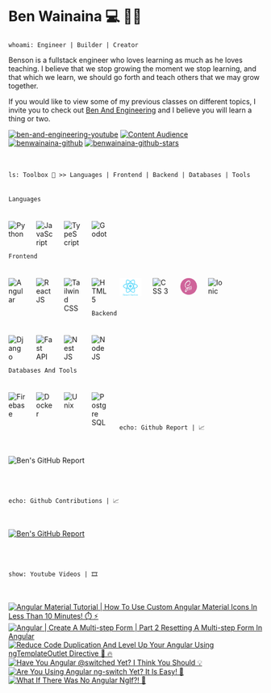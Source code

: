 # Ben Wainaina 💻 👨‍💻

`whoami: Engineer | Builder | Creator`

Benson is a fullstack engineer who loves learning as much as he loves teaching. I believe that we stop growing the moment we stop learning, and that which we learn,
we should go forth and teach others that we may grow together.

If you would like to view some of my previous classes on different topics, I invite
you to check out [Ben And Engineering](http://www.youtube.com/@benandengineering)
and I believe you will learn a thing or two.

   <p align="left">
      <a href="https://www.youtube.com/c/benandengineering?sub_confirmation=1">
         <img alt="ben-and-engineering-youtube" title="Learn More And Grow" src="https://custom-icon-badges.demolab.com/youtube/channel/subscribers/UCOHVm-EN7JmsMKXherBxSLg?color=%23db113d&label=SUBSCRIBE&logo=video&logoColor=white&style=for-the-badge&labelColor=ff0037"/></a> 
      <a href="https://www.youtube.com/c/benandengineering">
         <img alt="Content Audience" title="Content Audience" src="https://custom-icon-badges.demolab.com/youtube/channel/views/UCOHVm-EN7JmsMKXherBxSLg?color=%238400ff&logo=eye&logoColor=white&style=for-the-badge&labelColor=9900ff"/></a> 
      <a href="https://github.com/benwainaina?tab=followers">
         <img alt="benwainaina-github" title="Connect To Learn More" src="https://custom-icon-badges.demolab.com/github/followers/benwainaina?color=d88110&labelColor=ff9100&style=for-the-badge&logo=person-add&label=Follow&logoColor=white"/></a>
      <a href="https://github.com/benwainaina?tab=repositories&sort=stargazers">
         <img alt="benwainaina-github-stars" title="GitHub Stars" src="https://custom-icon-badges.demolab.com/github/stars/benwainaina?color=10a0da&style=for-the-badge&labelColor=00b7ff&logo=star"/></a>
   </p>

<br>

`ls: Toolbox 🧰 >> Languages | Frontend | Backend | Databases | Tools`
<br>
<br>

`Languages`

<img title="Python" align="left" alt="Python" width="33px" style="margin-right:22px; margin-top: 22px" src="https://cdn.jsdelivr.net/gh/devicons/devicon/icons/python/python-original.svg"/>

<img title="JavaScript" align="left" alt="JavaScript" width="33px" style="margin-right:22px; margin-top: 22px" src="https://cdn.jsdelivr.net/gh/devicons/devicon/icons/javascript/javascript-plain.svg"/>

<img title="TypeScript" align="left" alt="TypeScript" width="33px" style="margin-right:22px; margin-top: 22px" src="https://cdn.jsdelivr.net/gh/devicons/devicon/icons/typescript/typescript-original.svg"/>

<img title="Godot" align="left" alt="Godot" width="33px" style="margin-right:22px; margin-top: 22px" src="https://cdn.jsdelivr.net/gh/devicons/devicon/icons/godot/godot-original.svg"/>

<br>
<br>
<br>
<br>

`Frontend`

<img title="Angular" align="left" alt="Angular" width="33px" style="margin-right:22px; margin-top: 22px" src="https://cdn.jsdelivr.net/gh/devicons/devicon/icons/angular/angular-original.svg"/>

<img title="React JS + React Native" align="left" alt="React JS" width="33px" style="margin-right:22px; margin-top: 22px" src="https://cdn.jsdelivr.net/gh/devicons/devicon/icons/react/react-original.svg"/>

<img title="Tailwind CSS" align="left" alt="Tailwind CSS" width="33px" style="margin-right:22px; margin-top: 22px" src="https://cdn.jsdelivr.net/gh/devicons/devicon/icons/tailwindcss/tailwindcss-original.svg"/>

<img title="HTML 5" align="left" alt="HTML 5" width="33px" style="margin-right:22px; margin-top: 22px" src="https://cdn.jsdelivr.net/gh/devicons/devicon/icons/html5/html5-original.svg"/>

<img title="React Native" align="left" alt="React Native" width="44px" style="margin-right:22px; margin-top: 22px" src="https://raw.githubusercontent.com/benwainaina/benwainaina/8dee2f130896119d2764cf5ea1671203edc9b457/skills/react-native-1.svg"/>

<img title="CSS 3" align="left" alt="CSS 3" width="33px" style="margin-right:22px; margin-top: 22px" src="https://cdn.jsdelivr.net/gh/devicons/devicon/icons/css3/css3-original.svg"/>

<img title="SCSS" align="left" alt="SASS" width="33px" height="33px" style="margin-right:22px; margin-top: 22px; border-radius: 50%" src="https://github.com/benwainaina/benwainaina/blob/main/skills/scss.jpeg?raw=true"/>

<img title="Ionic" align="left" alt="Ionic" width="33px" style="margin-right:22px; margin-top: 22px" src="https://cdn.jsdelivr.net/gh/devicons/devicon/icons/ionic/ionic-original.svg"/>

<br>
<br>
<br>
<br>

`Backend`

<img title="Django" align="left" alt="Django" width="33px" style="margin-right:22px; margin-top: 22px" src="https://cdn.jsdelivr.net/gh/devicons/devicon/icons/django/django-plain.svg"/>

<img title="Fast API" align="left" alt="Fast API" width="33px" style="margin-right:22px; margin-top: 22px" src="https://cdn.jsdelivr.net/gh/devicons/devicon/icons/fastapi/fastapi-original.svg"/>

<img title="Nest JS" align="left" alt="Nest JS" width="33px" style="margin-right:22px; margin-top: 22px" src="https://cdn.jsdelivr.net/gh/devicons/devicon/icons/nestjs/nestjs-original.svg"/>

<img title="Node JS" align="left" alt="Node JS" width="33px" style="margin-right:22px; margin-top: 22px" src="https://cdn.jsdelivr.net/gh/devicons/devicon/icons/nodejs/nodejs-original.svg"/>

<br>
<br>
<br>
<br>

`Databases And Tools`

<img title="Firebase" align="left" alt="Firebase" width="33px" style="margin-right:22px; margin-top: 22px" src="https://cdn.jsdelivr.net/gh/devicons/devicon/icons/firebase/firebase-original.svg"/>

<img title="Docker" align="left" alt="Docker" width="33px" style="margin-right:22px; margin-top: 22px" src="https://cdn.jsdelivr.net/gh/devicons/devicon/icons/docker/docker-original.svg"/>

<img title="Unix" align="left" alt="Unix" width="33px" style="margin-right:22px; margin-top: 22px" src="https://cdn.jsdelivr.net/gh/devicons/devicon/icons/unix/unix-original.svg"/>

<img title="Postgre SQL" align="left" alt="Postgre SQL" width="33px" style="margin-right:22px; margin-top: 22px;" src="https://cdn.jsdelivr.net/gh/devicons/devicon/icons/postgresql/postgresql-original.svg"/>

<br>
<br>
<br>
<br>

`echo: Github Report | 📈`

<br>

![Ben's GitHub Report](https://github-readme-stats.vercel.app/api?username=benwainaina&show_icons=true&theme=radical)

<br>
<br>

`echo: Github Contributions | 📈`

<br>

[![Ben's GitHub Report](https://streak-stats.demolab.com/?user=benwainaina&theme=radical)](https://git.io/streak-stats)

<br>
<br>

`show: Youtube Videos | 🎞️`

<br>

<!-- BEGIN YOUTUBE-CARDS -->
[![Angular Material Tutorial | How To Use Custom Angular Material Icons In Less Than 10 Minutes! ⏱️ ⚡](https://ytcards.demolab.com/?id=Ibnsnk3-SMs&title=Angular+Material+Tutorial+%7C+How+To+Use+Custom+Angular+Material+Icons+In+Less+Than+10+Minutes%21+%E2%8F%B1%EF%B8%8F+%E2%9A%A1&lang=en&timestamp=1737533064&background_color=%230d1117&title_color=%23ffffff&stats_color=%23dedede&max_title_lines=1&width=250&border_radius=5 "Angular Material Tutorial | How To Use Custom Angular Material Icons In Less Than 10 Minutes! ⏱️ ⚡")](https://www.youtube.com/watch?v=Ibnsnk3-SMs)
[![Angular | Create A Multi-step Form | Part 2 Resetting A Multi-step Form In Angular](https://ytcards.demolab.com/?id=ibeG19YkSx0&title=Angular+%7C+Create+A+Multi-step+Form+%7C+Part+2+Resetting+A+Multi-step+Form+In+Angular&lang=en&timestamp=1737094297&background_color=%230d1117&title_color=%23ffffff&stats_color=%23dedede&max_title_lines=1&width=250&border_radius=5 "Angular | Create A Multi-step Form | Part 2 Resetting A Multi-step Form In Angular")](https://www.youtube.com/watch?v=ibeG19YkSx0)
[![Reduce Code Duplication And Level Up Your Angular Using ngTemplateOutlet Directive 🚀 🔥](https://ytcards.demolab.com/?id=OqXo8X-0pXg&title=Reduce+Code+Duplication+And+Level+Up+Your+Angular+Using+ngTemplateOutlet+Directive+%F0%9F%9A%80+%F0%9F%94%A5&lang=en&timestamp=1734805063&background_color=%230d1117&title_color=%23ffffff&stats_color=%23dedede&max_title_lines=1&width=250&border_radius=5 "Reduce Code Duplication And Level Up Your Angular Using ngTemplateOutlet Directive 🚀 🔥")](https://www.youtube.com/watch?v=OqXo8X-0pXg)
[![Have You Angular @switched Yet? I Think You Should 💡](https://ytcards.demolab.com/?id=RdwkxETIcUE&title=Have+You+Angular+%40switched+Yet%3F+I+Think+You+Should+%F0%9F%92%A1&lang=en&timestamp=1734516119&background_color=%230d1117&title_color=%23ffffff&stats_color=%23dedede&max_title_lines=1&width=250&border_radius=5 "Have You Angular @switched Yet? I Think You Should 💡")](https://www.youtube.com/watch?v=RdwkxETIcUE)
[![Are You Using Angular ng-switch Yet? It Is Easy! 🥳](https://ytcards.demolab.com/?id=QBtuaw7aJUI&title=Are+You+Using+Angular+ng-switch+Yet%3F+It+Is+Easy%21+%F0%9F%A5%B3&lang=en&timestamp=1731498690&background_color=%230d1117&title_color=%23ffffff&stats_color=%23dedede&max_title_lines=1&width=250&border_radius=5 "Are You Using Angular ng-switch Yet? It Is Easy! 🥳")](https://www.youtube.com/watch?v=QBtuaw7aJUI)
[![What If There Was No Angular NgIf?! 🤔](https://ytcards.demolab.com/?id=97lMjfrjqJw&title=What+If+There+Was+No+Angular+NgIf%3F%21+%F0%9F%A4%94&lang=en&timestamp=1730985807&background_color=%230d1117&title_color=%23ffffff&stats_color=%23dedede&max_title_lines=1&width=250&border_radius=5 "What If There Was No Angular NgIf?! 🤔")](https://www.youtube.com/watch?v=97lMjfrjqJw)
<!-- END YOUTUBE-CARDS -->
